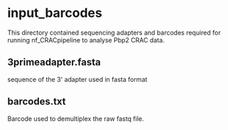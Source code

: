 # input_barcodes

This directory contained sequencing adapters and barcodes required for running nf_CRACpipeline to analyse Pbp2 CRAC data.

## 3primeadapter.fasta

sequence of the 3' adapter used in fasta format

## barcodes.txt

Barcode used to demultiplex the raw fastq file. 
